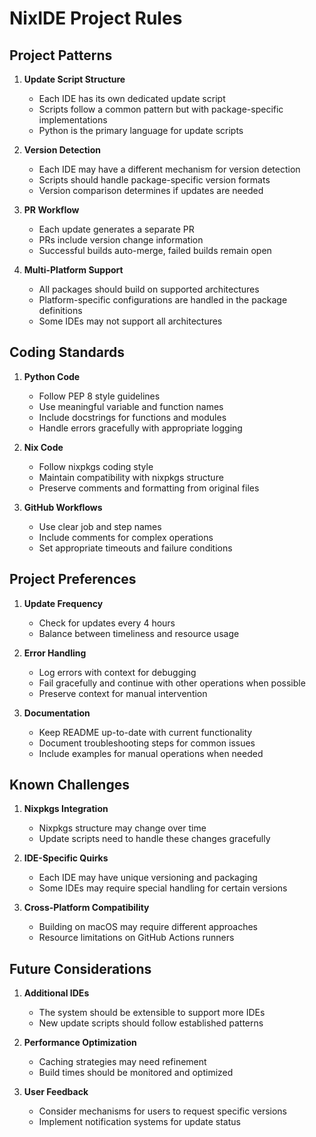 # NixIDE Project Rules

## Project Patterns

1. **Update Script Structure**
   - Each IDE has its own dedicated update script
   - Scripts follow a common pattern but with package-specific implementations
   - Python is the primary language for update scripts

2. **Version Detection**
   - Each IDE may have a different mechanism for version detection
   - Scripts should handle package-specific version formats
   - Version comparison determines if updates are needed

3. **PR Workflow**
   - Each update generates a separate PR
   - PRs include version change information
   - Successful builds auto-merge, failed builds remain open

4. **Multi-Platform Support**
   - All packages should build on supported architectures
   - Platform-specific configurations are handled in the package definitions
   - Some IDEs may not support all architectures

## Coding Standards

1. **Python Code**
   - Follow PEP 8 style guidelines
   - Use meaningful variable and function names
   - Include docstrings for functions and modules
   - Handle errors gracefully with appropriate logging

2. **Nix Code**
   - Follow nixpkgs coding style
   - Maintain compatibility with nixpkgs structure
   - Preserve comments and formatting from original files

3. **GitHub Workflows**
   - Use clear job and step names
   - Include comments for complex operations
   - Set appropriate timeouts and failure conditions

## Project Preferences

1. **Update Frequency**
   - Check for updates every 4 hours
   - Balance between timeliness and resource usage

2. **Error Handling**
   - Log errors with context for debugging
   - Fail gracefully and continue with other operations when possible
   - Preserve context for manual intervention

3. **Documentation**
   - Keep README up-to-date with current functionality
   - Document troubleshooting steps for common issues
   - Include examples for manual operations when needed

## Known Challenges

1. **Nixpkgs Integration**
   - Nixpkgs structure may change over time
   - Update scripts need to handle these changes gracefully

2. **IDE-Specific Quirks**
   - Each IDE may have unique versioning and packaging
   - Some IDEs may require special handling for certain versions

3. **Cross-Platform Compatibility**
   - Building on macOS may require different approaches
   - Resource limitations on GitHub Actions runners

## Future Considerations

1. **Additional IDEs**
   - The system should be extensible to support more IDEs
   - New update scripts should follow established patterns

2. **Performance Optimization**
   - Caching strategies may need refinement
   - Build times should be monitored and optimized

3. **User Feedback**
   - Consider mechanisms for users to request specific versions
   - Implement notification systems for update status
